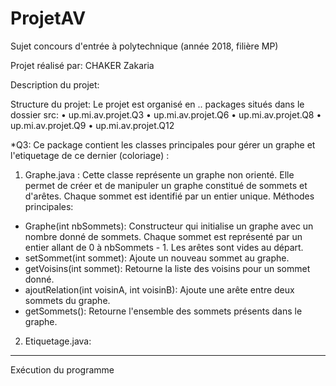 # ProjetAV
Sujet concours d'entrée à polytechnique (année 2018, filière MP)

Projet réalisé par:
CHAKER Zakaria

Description du projet:


Structure du projet:
Le projet est organisé en .. packages situés dans le dossier src:
•	up.mi.av.projet.Q3
•	up.mi.av.projet.Q6
•	up.mi.av.projet.Q8
•	up.mi.av.projet.Q9
•	up.mi.av.projet.Q12

*Q3:
Ce package contient les classes principales pour gérer un graphe et l'etiquetage de ce dernier (coloriage) :
1)	Graphe.java :
Cette classe représente un graphe non orienté. Elle permet de créer et de manipuler un graphe constitué de sommets et d'arêtes. Chaque sommet est identifié par un entier unique.
Méthodes principales:
- Graphe(int nbSommets): Constructeur qui initialise un graphe avec un nombre donné de sommets. Chaque sommet est représenté par un entier allant de 0 à nbSommets - 1. Les arêtes sont vides au départ.
- setSommet(int sommet): Ajoute un nouveau sommet au graphe.
- getVoisins(int sommet): Retourne la liste des voisins pour un sommet donné.
- ajoutRelation(int voisinA, int voisinB): Ajoute une arête entre deux sommets du graphe.
- getSommets(): Retourne l'ensemble des sommets présents dans le graphe.

2. Etiquetage.java:
   

________________________________________
Exécution du programme

